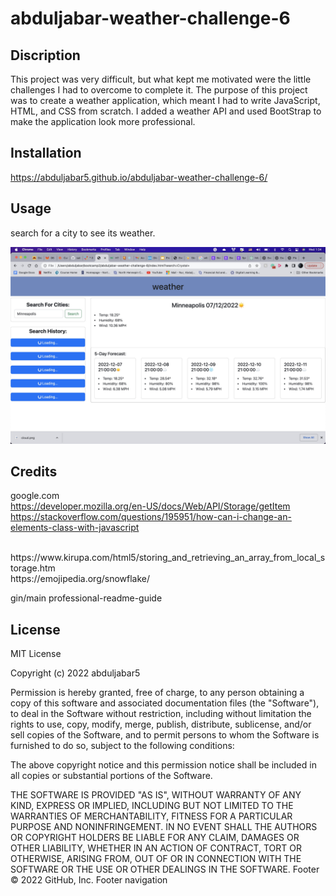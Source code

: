# abduljabar-weather-challenge-6


## Discription
This project was very difficult, but what kept me motivated were the little challenges I had to overcome to complete it. The purpose of this project was to create a weather application, which meant I had to write JavaScript, HTML, and CSS from scratch. I added a weather API and used BootStrap to make the application look more professional.

## Installation

https://abduljabar5.github.io/abduljabar-weather-challenge-6/
## Usage

search for a city to see its weather.

![Alt text](assets/weather%20ss.jpg)

## Credits
google.com <br>
https://developer.mozilla.org/en-US/docs/Web/API/Storage/getItem
<br>
https://stackoverflow.com/questions/195951/how-can-i-change-an-elements-class-with-javascript

<br>
https://www.kirupa.com/html5/storing_and_retrieving_an_array_from_local_storage.htm
<br>
https://emojipedia.org/snowflake/



gin/main
professional-readme-guide


## License

MIT License

Copyright (c) 2022 abduljabar5

Permission is hereby granted, free of charge, to any person obtaining a copy
of this software and associated documentation files (the "Software"), to deal
in the Software without restriction, including without limitation the rights
to use, copy, modify, merge, publish, distribute, sublicense, and/or sell
copies of the Software, and to permit persons to whom the Software is
furnished to do so, subject to the following conditions:

The above copyright notice and this permission notice shall be included in all
copies or substantial portions of the Software.

THE SOFTWARE IS PROVIDED "AS IS", WITHOUT WARRANTY OF ANY KIND, EXPRESS OR
IMPLIED, INCLUDING BUT NOT LIMITED TO THE WARRANTIES OF MERCHANTABILITY,
FITNESS FOR A PARTICULAR PURPOSE AND NONINFRINGEMENT. IN NO EVENT SHALL THE
AUTHORS OR COPYRIGHT HOLDERS BE LIABLE FOR ANY CLAIM, DAMAGES OR OTHER
LIABILITY, WHETHER IN AN ACTION OF CONTRACT, TORT OR OTHERWISE, ARISING FROM,
OUT OF OR IN CONNECTION WITH THE SOFTWARE OR THE USE OR OTHER DEALINGS IN THE
SOFTWARE.
Footer
© 2022 GitHub, Inc.
Footer navigation

